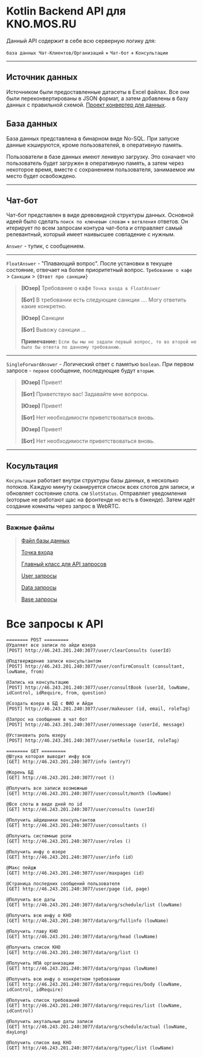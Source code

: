 # Kotlin Backend API для KNO.MOS.RU

Данный API содержит в себе всю серверную логику для: 

`база данных Чат-Клиентов/Организаций` + `Чат-бот` + `Консультации`
***

## Источник данных
Источником были предоставленные датасеты в Excel файлах. Все они были переконвертированы в JSON формат, а затем добавлены в базу данных с правильной схемой.
[Проект конвертер для данных](ParseDataSet).

## База данных
База данных представлена в бинарном виде No-SQL. При запуске данные кэшируются, кроме пользователей, в оперативную память.

Пользователи в базе данных имеют ленивую загрузку. Это означает что пользователь будет загружен в оперативную память, а затем через некоторое время, вместе с сохранением пользователя, занимаемое им место будет освобождено.

***

## Чат-бот
Чат-бот представлен в виде древовидной структуры данных.
Основной идеей было сделать `поиск по ключевым словам` + `ветвления` ответов. Он итерирует по всем запросам контура чат-бота и отправляет самый релевантный, который имеет наивысшее совпадение с нужным.

`Answer` - тупик, с сообщением.
***
`FloatAnswer` - "Плавающий вопрос". После установки в текущее состояние, отвечает на более приоритетный вопрос. `Требование о кафе` > `Санкции` > `{Ответ про санкции}`

> **[Юзер]** Требование о кафе `Точка входа в FloatAnswer`
> 
> **[Бот]** В требовании есть следующие санкции .... Могу ответить какие конкретно.
> 
> **[Юзер]** Санкции
>
> **[Бот]** Вывожу санкции ...
> 
> **Примечание:** `Если бы мы не задали первый вопрос, то во второй не было бы ответа по данному требованию.`
***
`SingleForwardAnswer` - Логический ответ с памятью `boolean`. При первом запросе - `первое` сообщение, последующие будут `вторым`.
> **[Юзер]** Привет!
> 
> **[Бот]** Приветствую вас! Задавайте мне вопросы.
> 
> **[Юзер]** Привет!
> 
> **[Бот]** Нет необходимости приветствоваться вновь.
> 
> **[Юзер]** Привет!
> 
> **[Бот]** Нет необходимости приветствоваться вновь.
***
## Косультация

`Косультация` работает внутри структуры базы данных, в несколько потоков. Каждую минуту сканируется список всех слотов для записи, и обновляет состояние слота. см `SlotStatus`. Отправляет уведомления (которые не работают щас на фронтенде но есть в бэкенде). Затем идёт создание комнаты через запрос в WebRTC.
***

### **Важные файлы**

>
> [Файл базы данных](org.db.bin)
>
> [Точка входа](ChatBit/src/main/java/ru/bav/entry/Main.java)
>
> [Главный класс для API запросов](ChatBit/src/main/kotlin/ru/bav/server/api/Endpoints.kt)
>
> [User запросы](ChatBit/src/main/kotlin/ru/bav/server/api/core/UserController.kt)
>
> [Data запросы](ChatBit/src/main/kotlin/ru/bav/server/api/core/DataController.kt)
>
> [Base запросы](ChatBit/src/main/kotlin/ru/bav/server/api/core/BaseController.kt)

# Все запросы к API
```
======== POST =========
@Удаляет все записи по айди юзера
[POST] http://46.243.201.240:3077/user/clearConsults (userId)

@Подтверждение записи консультантом
[POST] http://46.243.201.240:3077/user/confirmConsult (consultant, lowName, from)

@Запись на консультацию
[POST] http://46.243.201.240:3077/user/consultBook (userId, lowName, idControl, idRequire, from, question)

@Создать юзера в БД с ФИО и Айди
[POST] http://46.243.201.240:3077/user/makeuser (id, email, roleTag)

@Запрос на сообщение в чат бот
[POST] http://46.243.201.240:3077/user/onmessage (userId, message)

@Установить роль юзеру
[POST] http://46.243.201.240:3077/user/setRole (userId, roleTag)

======== GET =========
@Штука которая выводит инфу всю
[GET] http://46.243.201.240:3077/info (entry?)

@Корень БД
[GET] http://46.243.201.240:3077/root ()

@Получить все записи возможные
[GET] http://46.243.201.240:3077/user/consult/month (lowName)

@Все слоты в виде дней по id
[GET] http://46.243.201.240:3077/user/consults (userId)

@Получить айдишники консультантов
[GET] http://46.243.201.240:3077/user/consultants ()

@Получить системные роли
[GET] http://46.243.201.240:3077/user/roles ()

@Получить инфу о юзере
[GET] http://46.243.201.240:3077/user/info (id)

@Макс пейдж
[GET] http://46.243.201.240:3077/user/maxpages (id)

@Страница последних сообщений пользователя
[GET] http://46.243.201.240:3077/user/page (id, page)

@Получить все даты
[GET] http://46.243.201.240:3077/data/org/schedule/list (lowName)

@Получить всю инфу о КНО
[GET] http://46.243.201.240:3077/data/org/fullinfo (lowName)

@Получить главу КНО
[GET] http://46.243.201.240:3077/data/org/head (lowName)

@Получить список КНО
[GET] http://46.243.201.240:3077/data/org/list ()

@Получить НПА организации
[GET] http://46.243.201.240:3077/data/org/npas (lowName)

@Получить всю инфу о конкретном требовании
[GET] http://46.243.201.240:3077/data/org/requires/body (lowName, idControl, idRequire)

@Получить список требований
[GET] http://46.243.201.240:3077/data/org/requires/list (lowName, idControl)

@Получить акутальные даты записи
[GET] http://46.243.201.240:3077/data/org/schedule/actual (lowName, dayLong)

@Получить список вид КНО
[GET] http://46.243.201.240:3077/data/org/typec/list (lowName)
```